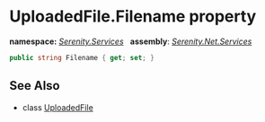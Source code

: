 # UploadedFile.Filename property
**namespace:** *[Serenity.Services](../../README.md#serenity.services-namespace)*   **assembly**: *[Serenity.Net.Services](../../README.md)*

```csharp
public string Filename { get; set; }
```

## See Also

* class [UploadedFile](../UploadedFile.md)